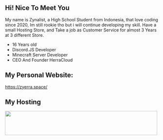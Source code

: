 ## Hi! Nice To Meet You
My name is Zynalist, a High School Student from Indonesia, that love coding since 2020, Im still rookie tho but i will continue developing my skill. Have a small Hosting Store, and Take a job as Customer Service for almost 3 Years at 3 different Store.

- 16 Years old
- Discord.JS Developer
- Minecraft Server Developer
- CEO And Founder HerraCloud

## My Personal Website:
https://zyerra.space/

## My Hosting
<a href= 'https://discord.gg/U8gfw6f8fZ' rel= 'nofollow'>
	<img src= 'https://media.discordapp.net/attachments/1160922536050163797/1170041657450840114/New_Project_Copy_6DC7105.gif?ex=65579935&is=65452435&hm=040786d6316080dece0d4b1d0dde322ee62fb1c00b25c5147b314ecf10a0219f&=' width= '500px' height= '80px' style= 'max-width: 100%;'>
</a>
